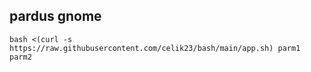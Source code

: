 ## pardus gnome
`bash <(curl -s https://raw.githubusercontent.com/celik23/bash/main/app.sh) parm1 parm2`
